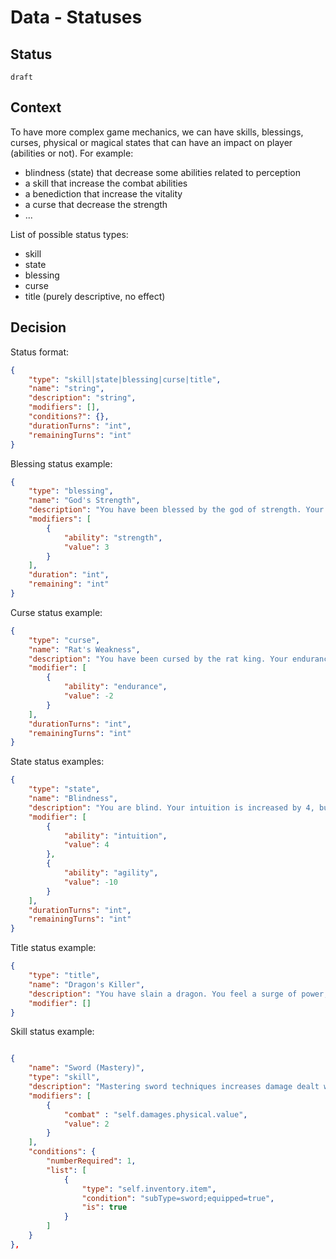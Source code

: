 # Data - Statuses

## Status

`draft`

## Context

To have more complex game mechanics, we can have skills, blessings, curses, physical or magical states that can have
an impact on player (abilities or not).
For example:
- blindness (state) that decrease some abilities related to perception
- a skill that increase the combat abilities
- a benediction that increase the vitality
- a curse that decrease the strength
- ...

List of possible status types:
- skill
- state
- blessing
- curse
- title (purely descriptive, no effect)

## Decision

Status format:
```json
{
    "type": "skill|state|blessing|curse|title",
    "name": "string",
    "description": "string",
    "modifiers": [],
    "conditions?": {},
    "durationTurns": "int",
    "remainingTurns": "int"
}
```

Blessing status example:
```json
{
    "type": "blessing",
    "name": "God's Strength",
    "description": "You have been blessed by the god of strength. Your strength is increased by 3.",
    "modifiers": [
        {
            "ability": "strength",
            "value": 3
        }
    ],
    "duration": "int",
    "remaining": "int"
}
```

Curse status example:
```json
{
    "type": "curse",
    "name": "Rat's Weakness",
    "description": "You have been cursed by the rat king. Your endurance is decreased by 2.",
    "modifier": [
        {
            "ability": "endurance",
            "value": -2
        }
    ],
    "durationTurns": "int",
    "remainingTurns": "int"
}
```

State status examples:
```json
{
    "type": "state",
    "name": "Blindness",
    "description": "You are blind. Your intuition is increased by 4, but your agility is decreased by 10.",
    "modifier": [
        {
            "ability": "intuition",
            "value": 4
        },
        {
            "ability": "agility",
            "value": -10
        }
    ],
    "durationTurns": "int",
    "remainingTurns": "int"
}
```

Title status example:
```json
{
    "type": "title",
    "name": "Dragon's Killer",
    "description": "You have slain a dragon. You feel a surge of power, but also a great fatigue.",
    "modifier": []
}
```

Skill status example:
```json

{
    "name": "Sword (Mastery)",
    "type": "skill",
    "description": "Mastering sword techniques increases damage dealt with swords by 2.",
    "modifiers": [
        {
            "combat" : "self.damages.physical.value",
            "value": 2
        }
    ],
    "conditions": {
        "numberRequired": 1,
        "list": [
            {
                "type": "self.inventory.item",
                "condition": "subType=sword;equipped=true",
                "is": true
            }
        ]
    }
},
```
